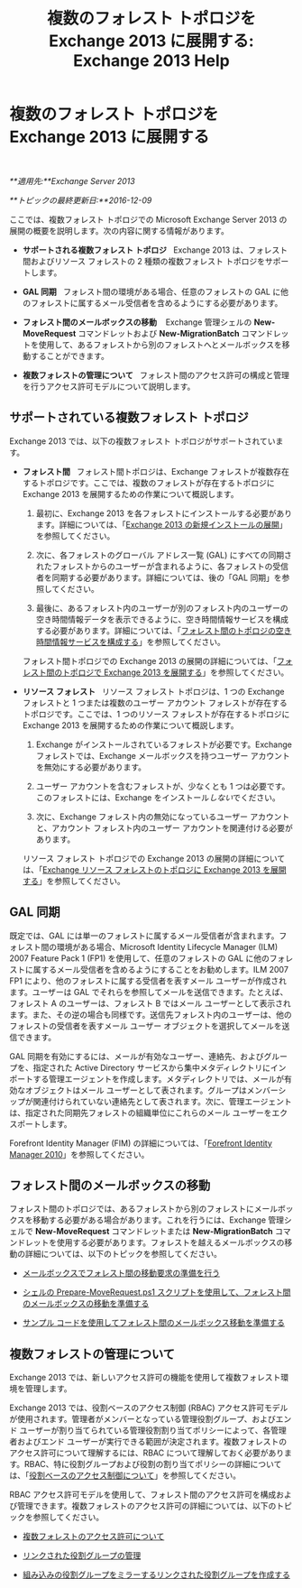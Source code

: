 ﻿---
title: '複数のフォレスト トポロジを Exchange 2013 に展開する: Exchange 2013 Help'
TOCTitle: 複数のフォレスト トポロジを Exchange 2013 に展開する
ms:assetid: d51f2b7d-9045-40cf-8b9f-43787a6fff6d
ms:mtpsurl: https://technet.microsoft.com/ja-jp/library/Bb124734(v=EXCHG.150)
ms:contentKeyID: 51407584
ms.date: 04/24/2018
mtps_version: v=EXCHG.150
ms.translationtype: HT
---

# 複数のフォレスト トポロジを Exchange 2013 に展開する

 

_**適用先:**Exchange Server 2013_

_**トピックの最終更新日:**2016-12-09_

ここでは、複数フォレスト トポロジでの Microsoft Exchange Server 2013 の展開の概要を説明します。次の内容に関する情報があります。

  - **サポートされる複数フォレスト トポロジ**   Exchange 2013 は、フォレスト間およびリソース フォレストの 2 種類の複数フォレスト トポロジをサポートします。

  - **GAL 同期**   フォレスト間の環境がある場合、任意のフォレストの GAL に他のフォレストに属するメール受信者を含めるようにする必要があります。

  - **フォレスト間のメールボックスの移動**    Exchange 管理シェルの **New-MoveRequest** コマンドレットおよび **New-MigrationBatch** コマンドレットを使用して、あるフォレストから別のフォレストへとメールボックスを移動することができます。

  - **複数フォレストの管理について**   フォレスト間のアクセス許可の構成と管理を行うアクセス許可モデルについて説明します。

## サポートされている複数フォレスト トポロジ

Exchange 2013 では、以下の複数フォレスト トポロジがサポートされています。

  - **フォレスト間**   フォレスト間トポロジは、Exchange フォレストが複数存在するトポロジです。ここでは、複数のフォレストが存在するトポロジに Exchange 2013 を展開するための作業について概説します。
    
    1.  最初に、Exchange 2013 を各フォレストにインストールする必要があります。詳細については、「[Exchange 2013 の新規インストールの展開](deploy-a-new-installation-of-exchange-2013-exchange-2013-help.md)」を参照してください。
    
    2.  次に、各フォレストのグローバル アドレス一覧 (GAL) にすべての同期されたフォレストからのユーザーが含まれるように、各フォレストの受信者を同期する必要があります。詳細については、後の「GAL 同期」を参照してください。
    
    3.  最後に、あるフォレスト内のユーザーが別のフォレスト内のユーザーの空き時間情報データを表示できるように、空き時間情報サービスを構成する必要があります。詳細については、「[フォレスト間のトポロジの空き時間情報サービスを構成する](configure-the-availability-service-for-cross-forest-topologies-exchange-2013-help.md)」を参照してください。
    
    フォレスト間トポロジでの Exchange 2013 の展開の詳細については、「[フォレスト間のトポロジで Exchange 2013 を展開する](deploy-exchange-2013-in-a-cross-forest-topology-exchange-2013-help.md)」を参照してください。

  - **リソース フォレスト**   リソース フォレスト トポロジは、1 つの Exchange フォレストと 1 つまたは複数のユーザー アカウント フォレストが存在するトポロジです。ここでは、1 つのリソース フォレストが存在するトポロジに Exchange 2013 を展開するための作業について概説します。
    
    1.  Exchange がインストールされているフォレストが必要です。Exchange フォレストでは、Exchange メールボックスを持つユーザー アカウントを無効にする必要があります。
    
    2.  ユーザー アカウントを含むフォレストが、少なくとも 1 つは必要です。このフォレストには、Exchange をインストール*しない*でください。
    
    3.  次に、Exchange フォレスト内の無効になっているユーザー アカウントと、アカウント フォレスト内のユーザー アカウントを関連付ける必要があります。
    
    リソース フォレスト トポロジでの Exchange 2013 の展開の詳細については、「[Exchange リソース フォレストのトポロジに Exchange 2013 を展開する](deploy-exchange-2013-in-an-exchange-resource-forest-topology-exchange-2013-help.md)」を参照してください。

## GAL 同期

既定では、GAL には単一のフォレストに属するメール受信者が含まれます。フォレスト間の環境がある場合、Microsoft Identity Lifecycle Manager (ILM) 2007 Feature Pack 1 (FP1) を使用して、任意のフォレストの GAL に他のフォレストに属するメール受信者を含めるようにすることをお勧めします。ILM 2007 FP1 により、他のフォレストに属する受信者を表すメール ユーザーが作成されます。ユーザーは GAL でそれらを参照してメールを送信できます。たとえば、フォレスト A のユーザーは、フォレスト B ではメール ユーザーとして表示されます。また、その逆の場合も同様です。送信先フォレスト内のユーザーは、他のフォレストの受信者を表すメール ユーザー オブジェクトを選択してメールを送信できます。

GAL 同期を有効にするには、メールが有効なユーザー、連絡先、およびグループを、指定された Active Directory サービスから集中メタディレクトリにインポートする管理エージェントを作成します。メタディレクトリでは、メールが有効なオブジェクトはメール ユーザーとして表されます。グループはメンバーシップが関連付けられていない連絡先として表されます。次に、管理エージェントは、指定された同期先フォレストの組織単位にこれらのメール ユーザーをエクスポートします。

Forefront Identity Manager (FIM) の詳細については、「[Forefront Identity Manager 2010](https://go.microsoft.com/fwlink/p/?linkid=279864)」を参照してください。

## フォレスト間のメールボックスの移動

フォレスト間のトポロジでは、あるフォレストから別のフォレストにメールボックスを移動する必要がある場合があります。これを行うには、Exchange 管理シェルで **New-MoveRequest** コマンドレットまたは **New-MigrationBatch** コマンドレットを使用する必要があります。フォレストを越えるメールボックスの移動の詳細については、以下のトピックを参照してください。

  - [メールボックスでフォレスト間の移動要求の準備を行う](prepare-mailboxes-for-cross-forest-move-requests-exchange-2013-help.md)

  - [シェルの Prepare-MoveRequest.ps1 スクリプトを使用して、フォレスト間のメールボックスの移動を準備する](prepare-mailboxes-for-cross-forest-moves-using-the-prepare-moverequest-ps1-script-in-the-shell-exchange-2013-help.md)

  - [サンプル コードを使用してフォレスト間のメールボックス移動を準備する](prepare-mailboxes-for-cross-forest-moves-using-sample-code-exchange-2013-help.md)

## 複数フォレストの管理について

Exchange 2013 では、新しいアクセス許可の機能を使用して複数フォレスト環境を管理します。

Exchange 2013 では、役割ベースのアクセス制御 (RBAC) アクセス許可モデルが使用されます。管理者がメンバーとなっている管理役割グループ、およびエンド ユーザーが割り当てられている管理役割割り当てポリシーによって、各管理者およびエンド ユーザーが実行できる範囲が決定されます。複数フォレストのアクセス許可について理解するには、RBAC について理解しておく必要があります。RBAC、特に役割グループおよび役割の割り当てポリシーの詳細については、「[役割ベースのアクセス制御について](understanding-role-based-access-control-exchange-2013-help.md)」を参照してください。

RBAC アクセス許可モデルを使用して、フォレスト間のアクセス許可を構成および管理できます。複数フォレストのアクセス許可の詳細については、以下のトピックを参照してください。

  - [複数フォレストのアクセス許可について](understanding-multiple-forest-permissions-exchange-2013-help.md)

  - [リンクされた役割グループの管理](manage-linked-role-groups-exchange-2013-help.md)

  - [組み込みの役割グループをミラーするリンクされた役割グループを作成する](create-linked-role-groups-that-mirror-built-in-role-groups-exchange-2013-help.md)

